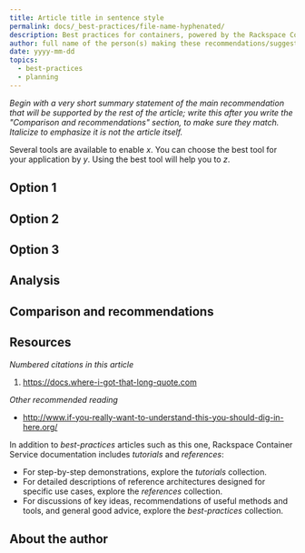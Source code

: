 ```yaml
---
title: Article title in sentence style
permalink: docs/_best-practices/file-name-hyphenated/
description: Best practices for containers, powered by the Rackspace Container Service
author: full name of the person(s) making these recommendations/suggestions/interpretations
date: yyyy-mm-dd
topics:
  - best-practices
  - planning
---
```


<!--
Markdown syntax: http://daringfireball.net/projects/markdown/
-->

*Begin with a very short summary statement of the main recommendation that will be supported by the rest of the article; write this after you write the "Comparison and recommendations" section, to make sure they match. Italicize to emphasize it is not the article itself.*

<!--
Follow the summary with an introduction. Don't call it "Introduction" or anything else. Define what questions you are answering here; set expectations for what can be learned by reading on. This is not a tutorial; it is a source of advice. What is the benefit of following this advice?

This is not a tutorial, but it is meant to teach. If a tutorial is like a lab class, with students learning by doing, a best-practices article is like a lecture class, with students learning by listening to an expert's explanations and observations. You can introduce a best-practices article like you would introduce a class syllabus, by identifying what you expect students to learn from their time with you.
-->

Several tools are available to enable *x*. You can choose the best tool for your application by *y*. Using the best tool will help you to *z*.

## Option 1

<!--
Explain first and spend the most space on the option that you will later identify as recommended. This isn't objective journalism, in which it's important to provide equal time to all candidates. This is teaching, for students unlikely to sit through the whole class: argue for your strongest point first, so those who check out after getting "the general idea" get an idea that they're likely to be able to use.
-->

## Option 2

<!--
Explain another possibility.
-->

## Option 3

<!--
Explain another possibility.
-->

## Analysis

<!--
If understanding how to choose well among options requires some in-depth explanation or background information, provide it here.

Link to a numbered reference like [(1)](#resources) if that helps you incorporate an authoritative statement or some other external evidence.

Link to another article in this collection like [Introduction to container technologies: orchestration and management of container clusters](/container-technologies-orchestration-clusters/) if that helps you suggest that we have a related, deeper explanation (learn by reading) or a relevant tutorial (learn by doing) nearby.

Link to a named source like [RFC1918 Address Allocation for Private Internets](https://tools.ietf.org/html/rfc1918) if that helps you use industry-standard concepts without stopping to explain them.

Whatever you link to, mention it in Resources.
-->

## Comparison and recommendations

<!--
Communicate comparisons with more than words: draw a chart; make a table; find a visually-obvious way of *showing* how options differ.

End the section by directly recommending one option, if that's possible:

*Current Recommendation:* Kubernetes
-->

<a name="resources"></a>
## Resources

<!--
Set the <a name="resources"></a> anchor above the Resources section heading so links come to the top of the section.

If a reference is cited by a number in the text such as [(1)](#resources), include it in a numbered list here.

If the text links to or hints at another source beneficial to readers, include it in a bulleted list here.

Conclude with general suggestions about other doc we provide, encouraging readers to read on.
-->

*Numbered citations in this article*

1. <https://docs.where-i-got-that-long-quote.com>

*Other recommended reading*

- <http://www.if-you-really-want-to-understand-this-you-should-dig-in-here.org/>

In addition to *best-practices* articles such as this one,
Rackspace Container Service documentation includes *tutorials* and *references*:

* For step-by-step demonstrations, explore the *tutorials* collection.
* For detailed descriptions of reference architectures designed
  for specific use cases,
  explore the *references* collection.
* For discussions of key ideas, recommendations of useful methods and tools, and
  general good advice, explore the *best-practices* collection.

## About the author

<!--
* "Best" is an opinion. Whose opinion is expressed in this best-practices article? Rackspace is powered by real people who are great at their jobs; show at least one real person behind these ideas. If the author maintains a personal blog or contributes to a Rackspace blog, link to that here.
-->
